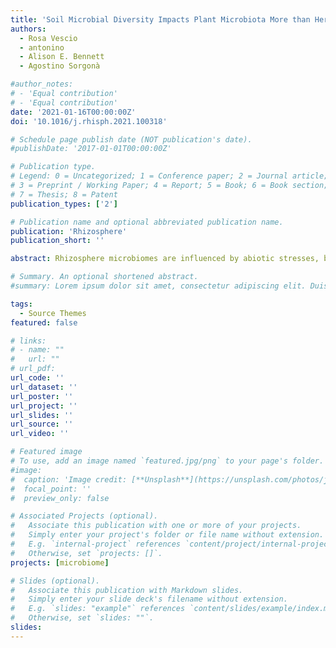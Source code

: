 ```yaml
---
title: 'Soil Microbial Diversity Impacts Plant Microbiota More than Herbivory'
authors:
  - Rosa Vescio
  - antonino
  - Alison E. Bennett
  - Agostino Sorgonà

#author_notes:
# - 'Equal contribution'
# - 'Equal contribution'
date: '2021-01-16T00:00:00Z'
doi: '10.1016/j.rhisph.2021.100318'

# Schedule page publish date (NOT publication's date).
#publishDate: '2017-01-01T00:00:00Z'

# Publication type.
# Legend: 0 = Uncategorized; 1 = Conference paper; 2 = Journal article;
# 3 = Preprint / Working Paper; 4 = Report; 5 = Book; 6 = Book section;
# 7 = Thesis; 8 = Patent
publication_types: ['2']

# Publication name and optional abbreviated publication name.
publication: 'Rhizosphere'
publication_short: ''

abstract: Rhizosphere microbiomes are influenced by abiotic stresses, but we know a little about their response to combinations of stresses. In this study we tested: (i) if drought and heat stress influence the maize rhizosphere microbial community; (ii) if the combination of drought and heat has a different outcome compared to a single stress; (iii) if rhizosphere microbiota clusters according to root class and root zone. We setup a microcosm system using maize as model plant. We exposed plants to drought, heat stress and their combination, and used 16S amplicon-sequencing to reconstruct bacterial communities of different root classes (crown and primary) and root zones (apical, sub-apical and basal). We found both drought and heat affect the structure of rhizosphere bacterial communities. The combination of these stressors also influenced the structure of rhizosphere microbial communities, but this effect did not differ compared to the single stresses. Interestingly, we found differences in microbial communities inhabiting the rhizosphere of crown and primary roots in the control treatment, but this difference disappeared once stresses were applied. Stress also lead to an increased abundance of beneficial organisms.

# Summary. An optional shortened abstract.
#summary: Lorem ipsum dolor sit amet, consectetur adipiscing elit. Duis posuere tellus ac convallis placerat. Proin tincidunt magna sed ex sollicitudin condimentum.

tags:
  - Source Themes
featured: false

# links:
# - name: ""
#   url: ""
# url_pdf: 
url_code: ''
url_dataset: ''
url_poster: ''
url_project: ''
url_slides: ''
url_source: ''
url_video: ''

# Featured image
# To use, add an image named `featured.jpg/png` to your page's folder.
#image:
#  caption: 'Image credit: [**Unsplash**](https://unsplash.com/photos/jdD8gXaTZsc)'
#  focal_point: ''
#  preview_only: false

# Associated Projects (optional).
#   Associate this publication with one or more of your projects.
#   Simply enter your project's folder or file name without extension.
#   E.g. `internal-project` references `content/project/internal-project/index.md`.
#   Otherwise, set `projects: []`.
projects: [microbiome]

# Slides (optional).
#   Associate this publication with Markdown slides.
#   Simply enter your slide deck's filename without extension.
#   E.g. `slides: "example"` references `content/slides/example/index.md`.
#   Otherwise, set `slides: ""`.
slides:
---
```

